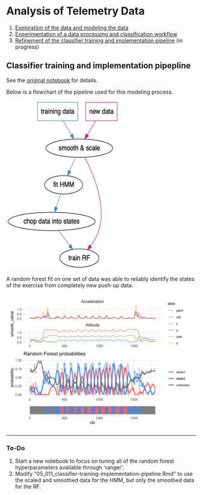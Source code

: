 # Analysis of Telemetry Data

1. [Exploration of the data and modeling the data](analysis/05_005_hidden-markov-modeling.md)
2. [Experimentation of a data processing and classification workflow](analysis/05_008_hmm_pipelines.md)
3. [Refinement of the classifier training and implementation pipeline](analysis/05_011_classifier-training-implementation-pipeline.md) (in progress)

## Classifier training and implementation pipepline

See the [original notebook](analysis/05_011_classifier-training-implementation-pipeline.md) for details.

Below is a flowchart of the pipeline used for this modeling process.

<img src="analysis/05_011_classifier-training-implementation-pipeline_files/pipeline-diagram.png" width="300px">

A random forest fit on one set of data was able to reliably identify the states of the exercise from completely new push-up data.

![](analysis/05_011_classifier-training-implementation-pipeline_files/figure-gfm/unnamed-chunk-17-1.png)

---

### To-Do

1. Start a new notebook to focus on tuning all of the random forest hyperparameters available through 'ranger'.
2. Modify "05_011_classifier-training-implementation-pipeline.Rmd" to use the scaled and smoothed data for the HMM, but only the smoothed data for the RF.
